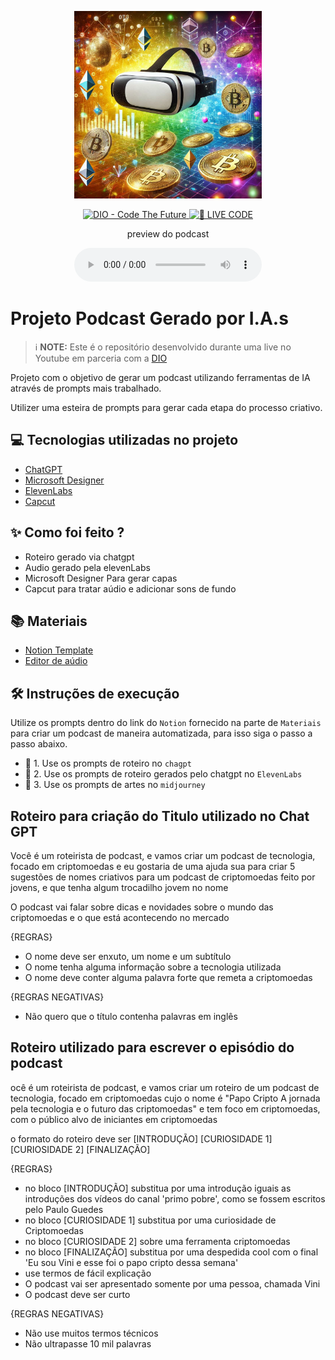 <p align="center">
<img 
    src="./assets/Capa.jpeg"
    width="300"
/>
</p>

<p align="center">
<a href="https://dio.me/">
    <img 
        src="https://img.shields.io/badge/DIO-Code_The_Future-28DA77?logo=youtube" 
        alt="DIO - Code The Future">
</a>
<a href="https://dio.me/">
<img 
    src="https://img.shields.io/badge/🔴_LIVE_CODE-FF5E72" 
    alt="🔴 LIVE CODE">
</a>
</p>

<p align="center">
    preview do podcast
</p>

<div align="center">
    <audio src="output/podcast_editado.MP3" controls title="Podcast editado"></audio>
</div>

# Projeto Podcast Gerado por I.A.s


 > ℹ️ **NOTE:** Este é o repositório desenvolvido durante uma live no Youtube em parceria com a [DIO](https://dio.me)

Projeto com o objetivo de gerar um podcast utilizando ferramentas de IA através de prompts mais trabalhado.

Utilizer uma esteira de prompts para gerar cada etapa do processo criativo.

## 💻 Tecnologias utilizadas no projeto

- [ChatGPT](https://chat.openai.com/) 
- [Microsoft Designer](https://designer.microsoft.com/)
- [ElevenLabs](https://beta.elevenlabs.io/)
- [Capcut](https://www.capcut.com/pt-br/)

## ✨ Como foi feito ?

- Roteiro gerado via chatgpt
- Audio gerado pela elevenLabs
- Microsoft Designer Para gerar capas
- Capcut para tratar aúdio e adicionar sons de fundo

## 📚 Materiais

- [Notion Template](https://helpful-jump-17b.notion.site/PAS-Podcast-AI-Studio-210489e15d7a4a73b743bb159e45d06f?pvs=4)
- [Editor de aúdio](https://www.capcut.com/editor?from_page=landing_page&__action_from=picture_V%C3%ADdeos%20profissionais%20em%20minutos,%20n%C3%A3o%20em%20horas.)


## 🛠️ Instruções de execução

Utilize os prompts dentro do link do `Notion` fornecido na parte de `Materiais` para criar um podcast de maneira automatizada, para isso siga o passo a passo abaixo.

- 🤖 1. Use os prompts de roteiro no `chagpt`
- 🤖 2. Use os prompts de roteiro gerados pelo chatgpt no  `ElevenLabs`
- 🤖 3. Use os prompts de artes no `midjourney`

## Roteiro para criação do Titulo utilizado no Chat GPT
Você é um roteirista de podcast, e vamos criar um podcast de tecnologia, focado em criptomoedas e eu gostaria de uma ajuda sua para criar 5 sugestões 
de nomes criativos para um podcast de criptomoedas feito por jovens, e que tenha algum trocadilho jovem no nome 

O podcast vai falar sobre dicas e novidades sobre o mundo das criptomoedas e o que está acontecendo no mercado 

{REGRAS}

- O nome deve ser enxuto, um nome e um subtítulo
- O nome tenha alguma informação sobre a tecnologia utilizada 
- O nome deve conter alguma palavra forte que remeta a criptomoedas 

{REGRAS NEGATIVAS}

- Não quero que o título contenha palavras em inglês

## Roteiro utilizado para escrever o episódio do podcast
ocê é um roteirista de podcast, e vamos criar um  roteiro de um podcast de tecnologia, focado em criptomoedas cujo o nome é "Papo Cripto
A jornada pela tecnologia e o futuro das criptomoedas" e tem foco em criptomoedas,  com o público alvo de iniciantes em criptomoedas

o formato do roteiro deve ser
[INTRODUÇÃO]
[CURIOSIDADE 1]
[CURIOSIDADE 2]
[FINALIZAÇÃO]

{REGRAS}

- no bloco [INTRODUÇÃO] substitua por uma introdução iguais as introduções dos vídeos do canal 'primo pobre', como se fossem escritos pelo Paulo Guedes
- no bloco [CURIOSIDADE 1] substitua por uma curiosidade de Criptomoedas 
- no bloco [CURIOSIDADE 2] sobre uma ferramenta criptomoedas
- no bloco [FINALIZAÇÃO] substitua por uma despedida cool com o final 'Eu sou Vini e esse foi o papo cripto dessa semana' 
- use termos de fácil explicação
- O podcast vai ser apresentado somente por uma pessoa, chamada Vini
- O podcast deve ser curto

{REGRAS NEGATIVAS}

- Não use muitos termos técnicos
- Não ultrapasse 10 mil palavras
